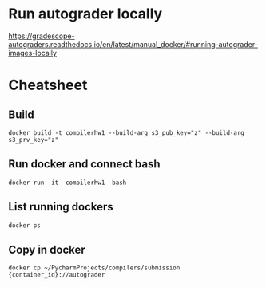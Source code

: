 
# Run autograder locally
https://gradescope-autograders.readthedocs.io/en/latest/manual_docker/#running-autograder-images-locally


# Cheatsheet 

## Build
```docker build -t compilerhw1 --build-arg s3_pub_key="z" --build-arg s3_prv_key="z"```

## Run docker and connect bash
```docker run -it  compilerhw1  bash```

## List running dockers
```docker ps```

## Copy in docker
```docker cp ~/PycharmProjects/compilers/submission {container_id}://autograder```
